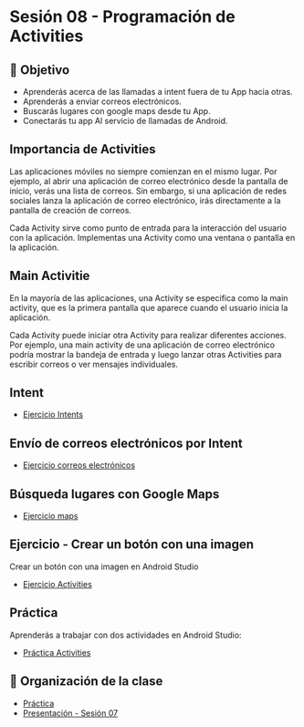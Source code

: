 # Sesión 08 - Programación de Activities


## 🎯 Objetivo
- Aprenderás acerca de las llamadas a intent fuera de tu App hacia otras.
- Aprenderás a enviar correos electrónicos.
- Buscarás lugares con google maps desde tu App.
- Conectarás tu app Al servicio de llamadas de Android.

## Importancia de Activities

Las aplicaciones móviles no siempre comienzan en el mismo lugar. Por ejemplo, al abrir una aplicación de correo electrónico desde la pantalla de inicio, verás una lista de correos. Sin embargo, si una aplicación de redes sociales lanza la aplicación de correo electrónico, irás directamente a la pantalla de creación de correos.

Cada Activity sirve como punto de entrada para la interacción del usuario con la aplicación. Implementas una Activity como una ventana o pantalla en la aplicación.

## Main Activitie

En la mayoría de las aplicaciones, una Activity se especifica como la main activity, que es la primera pantalla que aparece cuando el usuario inicia la aplicación.

Cada Activity puede iniciar otra Activity para realizar diferentes acciones. Por ejemplo, una main activity de una aplicación de correo electrónico podría mostrar la bandeja de entrada y luego lanzar otras Activities para escribir correos o ver mensajes individuales.

## Intent

- [Ejercicio Intents](ejercicio-intents/README.md)

## Envío de correos electrónicos por Intent

- [Ejercicio correos electrónicos ](ejercicio-correos/README.md)

## Búsqueda lugares con Google Maps

- [Ejercicio maps](ejercicio-maps/README.md)


## Ejercicio - Crear un botón con una imagen

Crear un botón con una imagen en Android Studio

- [Ejercicio Activities](ejercicio/README.md)

## Práctica

Aprenderás a trabajar con dos actividades en Android Studio:

- [Práctica Activities](practica/README.md)


## 📝 Organización de la clase

- [Práctica](practica/README.md)
- [Presentación - Sesión 07](presentacion/Sesion-07.pptx)


